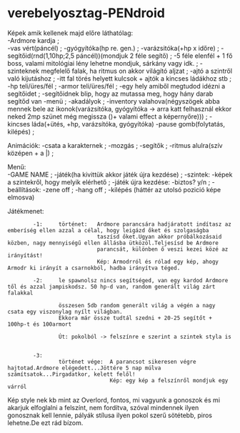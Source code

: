 # verebelyosztag-PENdroid

Képek amik kellenek majd előre láthatólag:	
							        -Ardmore kardja	;			
							        -vas vért(páncél) ;
								-gyógyítóka(hp re. gen.) ;
								-varázsitóka(+hp x időre)  ;
								-segítőid(rnd(1,10hp;2,5 páncél))(mondjuk 2 féle segítő) ;
								-5 féle elenfél + 1 fő boss, valami mitológiai lény lehetne mondjuk, sárkány vagy idk. ;
								-szinteknek megfelelő falak, ha ritmus on akkor világító aljzat ;
								-ajtó a szintről való kijutáshoz ;
								-itt fal törés helyett kulcsok + ajtók a kincses ládákhoz stb ;
								-hp teli/üres/fél ;
								-armor teli/üres/fél ;
								-egy hely amiből megtudod idézni a segítőidet ;
								-segítőidnek blip, hogy az mutassa meg, hogy hány darab segítőd van
								-menü ;
								-akadályok ;
								-inventory valahova(négyszögek abba mennek bele az ikonok(varázsítóka, gyógyítóka -> arra katt felhasznál ekkor neked 2mp szünet még megissza ()+ valami effect a képernyőre))) ;
								-kincses láda(+ütés, +hp, varázsítóka, gyógyítóka)
								-pause gomb(folytatás, kilépés) ;
								
Animációk:
		-csata a karakternek ;
		-mozgás ;
		-segítők ;
		-ritmus alulra(szív középen + a |) ;
			
Menű:	
		-GAME NAME ;
		-játék(ha kivittük akkor játék újra kezdése) ;
		-szintek:	-képek a szintekről, hogy melyik elérhető ;
				-játék újra kezdése:	-biztos? y/n ;
		-beállítások:	-zene off ;
				-hang off ;
		-kilépés
(háttér az utolsó pozició képe elmosva)

Játékmenet:	

			-1: 	történet: 	Ardmore parancsára hadjáratott indítasz az emberíség ellen azzal a célal, hogy leigázd őket és szolgaságba
								taszísd őket.Ugyan akkor próbálkozásaid közben, nagy mennyiségű ellen állásba ütközöl.Teljesísd be Ardmore 
								parancsát, különben ő veszi kezei közé az irányítást!
								Kép: Armodrról és rólad egy kép, ahogy Armodr ki irányít a csarnokból, hadba irányítva téged.
							
			-2: 	le spawnolsz nincs segítséged, van egy kardod Ardmore től és azzal jampiskodsz. 50 hp-d van, random generált világ zárt falakkal
					
					összesen 5db random generált világ a végén a nagy csata egy viszonylag nyílt világban.
					Ekkora már össze tudtál szedni + 20-25 segítőt + 100hp-t és 100armort
					
					Út: pokolból -> felszínre e szerint a szintek styla is
							
			
			-3:		
					történet vége:	A parancsot sikeresen végre hajtotad.Ardmore elégedett...Jöttére 5 nap múlva számítsatok...Pirgadatkor, kelett felől!
									Kép: egy kép a felszínről mondjuk egy várról
									
Kép style nek kb mint az Overlord, fontos, mi vagyunk a gonoszok és mi akarjuk elfoglalni a felszínt, nem fordítva, szóval mindennek ilyen gonosznak kell lennie, pályák stílusa ilyen pokol szerű sötétebb, piros
lehetne.De ezt rád bízom.
